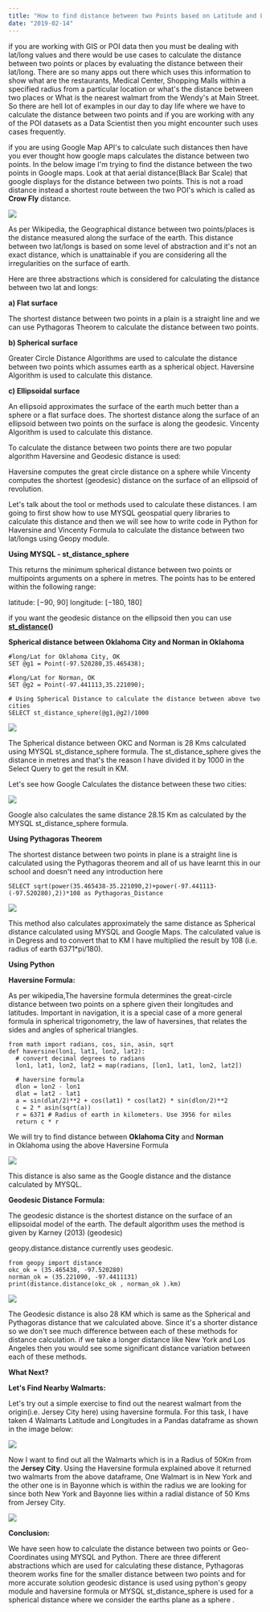 ```yaml
---
title: "How to find distance between two Points based on Latitude and Longitude using Python and SQL"
date: "2019-02-14"
---
```


if you are working with GIS or POI data then you must be dealing with lat/long values and there would be use cases to calculate the distance between two points or places by evaluating the distance between their lat/long. There are so many apps out there which uses this information to show what are the restaurants, Medical Center, Shopping Malls within a specified radius from a particular location or what's the distance between two places or What is the nearest walmart from the Wendy's at Main Street. So there are hell lot of examples in our day to day life where we have to calculate the distance between two points and if you are working with any of the POI datasets as a Data Scientist then you might encounter such uses cases frequently.

if you are using Google Map API's to calculate such distances then have you ever thought how google maps calculates the distance between two points. In the below image I'm trying to find the distance between the two points in Google maps. Look at that aerial distance(Black Bar Scale) that google displays for the distance between two points. This is not a road distance instead a shortest route between the two POI's which is called as **Crow Fly** distance.

![](/images/2019/02/image-4.png)

As per Wikipedia, the Geographical distance between two points/places is the distance measured along the surface of the earth. This distance between two lat/longs is based on some level of abstraction and it's not an exact distance, which is unattainable if you are considering all the irregularities on the surface of earth.

Here are three abstractions which is considered for calculating the distance between two lat and longs:

**a) Flat surface**

The shortest distance between two points in a plain is a straight line and we can use Pythagoras Theorem to calculate the distance between two points.

**b) Spherical surface**

Greater Circle Distance Algorithms are used to calculate the distance between two points which assumes earth as a spherical object. Haversine Algorithm is used to calculate this distance.

**c) Ellipsoidal surface**

An ellipsoid approximates the surface of the earth much better than a sphere or a flat surface does. The shortest distance along the surface of an ellipsoid between two points on the surface is along the geodesic. Vincenty Algorithm is used to calculate this distance.

To calculate the distance between two points there are two popular algorithm Haversine and Geodesic distance is used:

Haversine computes the great circle distance on a sphere while Vincenty computes the shortest (geodesic) distance on the surface of an ellipsoid of revolution.

Let's talk about the tool or methods used to calculate these distances. I am going to first show how to use MYSQL geospatial query libraries to calculate this distance and then we will see how to write code in Python for Haversine and Vincenty Formula to calculate the distance between two lat/longs using Geopy module.

**Using MYSQL - st\_distance\_sphere**

This returns the minimum spherical distance between two points or multipoints arguments on a sphere in metres. The points has to be entered within the following range:

latitude: \[−90, 90\]
longitude: \[−180, 180\]

if you want the geodesic distance on the ellipsoid then you can use **[st\_distance](https://dev.mysql.com/doc/refman/8.0/en/spatial-relation-functions-object-shapes.html#function_st-distance)()**

**Spherical distance between Oklahoma City and Norman in Oklahoma**

```
#long/Lat for Oklahoma City, OK
SET @g1 = Point(-97.520280,35.465438);

#long/Lat for Norman, OK
SET @g2 = Point(-97.441113,35.221090);

# Using Spherical Distance to calculate the distance between above two cities
SELECT st_distance_sphere(@g1,@g2)/1000
```

![](/images/2019/02/image-11.png)

The Spherical distance between OKC and Norman is 28 Kms calculated using MYSQL st\_distance\_sphere formula. The st\_distance\_sphere gives the distance in metres and that's the reason I have divided it by 1000 in the Select Query to get the result in KM.

Let's see how Google Calculates the distance between these two cities:

![](/images/2019/02/image-12.png)

Google also calculates the same distance 28.15 Km as calculated by the MYSQL st\_distance\_sphere formula.

**Using Pythagoras Theorem**

The shortest distance between two points in plane is a straight line is calculated using the Pythagoras theorem and all of us have learnt this in our school and doesn't need any introduction here

```
SELECT sqrt(power(35.465438-35.221090,2)+power(-97.441113-(-97.520280),2))*108 as Pythagoras_Distance
```

![](/images/2019/02/image-15.png)

This method also calculates approximately the same distance as Spherical distance calculated using MYSQL and Google Maps. The calculated value is in Degress and to convert that to KM I have multiplied the result by 108 (i.e. radius of earth 6371\*pi/180).

**Using Python**

**Haversine Formula:**

As per wikipedia,The haversine formula determines the great-circle distance between two points on a sphere given their longitudes and latitudes. Important in navigation, it is a special case of a more general formula in spherical trigonometry, the law of haversines, that relates the sides and angles of spherical triangles.

```
from math import radians, cos, sin, asin, sqrt
def haversine(lon1, lat1, lon2, lat2):
  # convert decimal degrees to radians
  lon1, lat1, lon2, lat2 = map(radians, [lon1, lat1, lon2, lat2])

  # haversine formula
  dlon = lon2 - lon1
  dlat = lat2 - lat1
  a = sin(dlat/2)**2 + cos(lat1) * cos(lat2) * sin(dlon/2)**2
  c = 2 * asin(sqrt(a))
  r = 6371 # Radius of earth in kilometers. Use 3956 for miles
  return c * r
```

We will try to find distance between **Oklahoma City** and **Norman** in Oklahoma using the above Haversine Formula

![](/images/2019/02/image-13.png)

This distance is also same as the Google distance and the distance calculated by MYSQL.

**Geodesic Distance Formula:**

The geodesic distance is the shortest distance on the surface of an ellipsoidal model of the earth. The default algorithm uses the method is given by Karney (2013) (geodesic)

geopy.distance.distance currently uses geodesic.

```
from geopy import distance
okc_ok = (35.465438, -97.520280)
norman_ok = (35.221090, -97.4411131)
print(distance.distance(okc_ok , norman_ok ).km)
```

![](/images/2019/02/image-18.png)

The Geodesic distance is also 28 KM which is same as the Spherical and Pythagoras distance that we calculated above. Since it's a shorter distance so we don't see much difference between each of these methods for distance calculation. if we take a longer distance like New York and Los Angeles then you would see some significant distance variation between each of these methods.

**What Next?**

**Let's Find Nearby Walmarts:**

Let's try out a simple exercise to find out the nearest walmart from the origin(i.e. Jersey City here) using haversine formula. For this task, I have taken 4 Walmarts Latitude and Longitudes in a Pandas dataframe as shown in the image below:

![](/images/2019/02/image-16.png)

Now I want to find out all the Walmarts which is in a Radius of 50Km from the **Jersey City**. Using the Haversine formula explained above it returned two walmarts from the above dataframe, One Walmart is in New York and the other one is in Bayonne which is within the radius we are looking for since both New York and Bayonne lies within a radial distance of 50 Kms from Jersey City.

![](/images/2019/02/image-17.png)

**Conclusion:**

We have seen how to calculate the distance between two points or Geo-Coordinates using MYSQL and Python. There are three different abstractions which are used for calculating these distance, Pythagoras theorem works fine for the smaller distance between two points and for more accurate solution geodesic distance is used using python's geopy module and haversine formula or MYSQL st\_distance\_sphere is used for a spherical distance where we consider the earths plane as a sphere .
